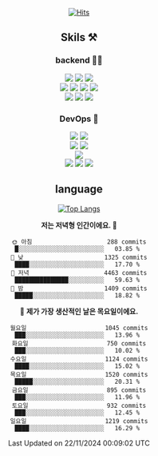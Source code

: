 <div align="center">

[![Hits](https://hits.seeyoufarm.com/api/count/incr/badge.svg?url=https%3A%2F%2Fgithub.com%2Fzxcv9203%2Fhit-counter&count_bg=%23FF7272&title_bg=%23324C2E&icon=codeigniter.svg&icon_color=%23DD5B5B&title=%EB%B0%A9%EB%AC%B8%EC%9E%90&edge_flat=false)](https://hits.seeyoufarm.com)
  
## Skils ⚒️

### backend 🧑‍💻
  
<img src="https://img.shields.io/badge/Java-FF6600?style=flat-square&logo=buymeacoffee&logoColor=white"/>
<img src="https://img.shields.io/badge/Go-0099FF?style=flat-square&logo=go&logoColor=white"/>
<img src="https://img.shields.io/badge/Kotlin-7F52FF?style=flat-square&logo=kotlin&logoColor=white"/>
  
  
<br />
  
<img src="https://img.shields.io/badge/Spring-339933?style=flat-square&logo=Spring&logoColor=white"/>
<img src="https://img.shields.io/badge/Spring Boot-339933?style=flat-square&logo=Spring Boot&logoColor=white"/>
<img src="https://img.shields.io/badge/Spring Security-339933?style=flat-square&logo=Spring Security&logoColor=white"/>
  
<img src="https://img.shields.io/badge/Spring Data JPA-339933?style=flat-square&logo=Hibernate&logoColor=white"/>

<br />
  
  <img src="https://img.shields.io/badge/mysql-0099FF?style=flat-square&logo=mysql&logoColor=white"/>
  <img src="https://img.shields.io/badge/mariadb-0099FF?style=flat-square&logo=mariadb&logoColor=white"/>
  <img src="https://img.shields.io/badge/mongoDB-47A248?style=flat-square&logo=mongodb&logoColor=white"/>
  
  
### DevOps 🚀
  
  <img src="https://img.shields.io/badge/docker-2496ED?style=flat-square&logo=docker&logoColor=white"/>
  <img src="https://img.shields.io/badge/kubernetes-326CE5?style=flat-square&logo=kubernetes&logoColor=white"/>
  
  <br />
  
  <img src="https://img.shields.io/badge/Github Actions-2088FF?style=flat-square&logo=githubactions&logoColor=white"/>
  <img src="https://img.shields.io/badge/Jenkins-D24939?style=flat-square&logo=jenkins&logoColor=white"/>
  
  
  <br />
  <img src="https://img.shields.io/badge/terraform-7B42BC?style=flat-square&logo=terraform&logoColor=white"/>
  
  <br />
  <img src="https://img.shields.io/badge/Amazon AWS-232F3E?style=flat-square&logo=Amazon AWS&logoColor=white"/>

  <img src="https://img.shields.io/badge/GCP-4285F4?style=flat-square&logo=googlecloud&logoColor=white"/>
  <img src="https://img.shields.io/badge/NCP-03C75A?style=flat-square&logo=naver&logoColor=white"/>
  
  
## language

[![Top Langs](https://github-readme-stats.vercel.app/api/top-langs/?username=zxcv9203&hide=html&exclude_repo=zxcv9203.github.io,golB&theme=grate-gatsby)](https://github.com/zxcv9203/github-readme-stats)
  
<!--START_SECTION:waka-->
**저는 저녁형 인간이에요. 🦉** 

```text
🌞 아침                     288 commits         █░░░░░░░░░░░░░░░░░░░░░░░░   03.85 % 
🌆 낮　                     1325 commits        ████░░░░░░░░░░░░░░░░░░░░░   17.70 % 
🌃 저녁                     4463 commits        ███████████████░░░░░░░░░░   59.63 % 
🌙 밤　                     1409 commits        █████░░░░░░░░░░░░░░░░░░░░   18.82 % 
```
📅 **제가 가장 생산적인 날은 목요일이에요.** 

```text
월요일                      1045 commits        ███░░░░░░░░░░░░░░░░░░░░░░   13.96 % 
화요일                      750 commits         ███░░░░░░░░░░░░░░░░░░░░░░   10.02 % 
수요일                      1124 commits        ████░░░░░░░░░░░░░░░░░░░░░   15.02 % 
목요일                      1520 commits        █████░░░░░░░░░░░░░░░░░░░░   20.31 % 
금요일                      895 commits         ███░░░░░░░░░░░░░░░░░░░░░░   11.96 % 
토요일                      932 commits         ███░░░░░░░░░░░░░░░░░░░░░░   12.45 % 
일요일                      1219 commits        ████░░░░░░░░░░░░░░░░░░░░░   16.29 % 
```



 Last Updated on 22/11/2024 00:09:02 UTC
<!--END_SECTION:waka-->
  
</div>

